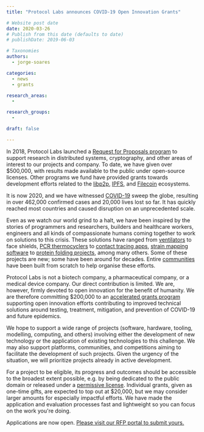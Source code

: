 ```yaml
---
title: "Protocol Labs announces COVID-19 Open Innovation Grants"

# Website post date
date: 2020-03-26
# Publish from this date (defaults to date)
# publishDate: 2019-06-03

# Taxonomies
authors:
  - jorge-soares

categories:
  - news
  - grants

research_areas:
  -

research_groups:
  -

draft: false

---
```



In 2018, Protocol Labs launched a [Request for Proposals program](https://github.com/protocol/research-rfps) to support research in distributed systems, cryptography, and other areas of interest to our projects and company. To date, we have given over $500,000, with results made available to the public under open-source licenses. Other programs we fund have provided grants towards development efforts related to the [libp2p](https://github.com/libp2p/devgrants), [IPFS](https://github.com/ipfs/devgrants), and [Filecoin](https://filecoin.io/grants/) ecosystems.

It is now 2020, and we have witnessed [COVID-19](https://www.who.int/emergencies/diseases/novel-coronavirus-2019) sweep the globe, resulting in over 462,000 confirmed cases and 20,000 lives lost so far. It has quickly reached most countries and caused disruption on an unprecedented scale.

Even as we watch our world grind to a halt, we have been inspired by the stories of programmers and researchers, builders and healthcare workers, engineers and all kinds of compassionate humans coming together to work on solutions to this crisis. These solutions have ranged from [ventilators](https://gitlab.com/open-source-ventilator/OpenLung) to face shields, [PCR thermocyclers](https://openpcr.org/) to [contact tracing apps](https://www.coepi.org/), [strain mapping software](https://github.com/nextstrain) to [protein folding projects](https://foldingathome.org/), among many others. Some of these projects are new; some have been around for decades. Entire [communities](https://www.helpfulengineering.org/) have been built from scratch to help organise these efforts.

Protocol Labs is not a biotech company, a pharmaceutical company, or a medical device company. Our direct contribution is limited. We are, however, firmly devoted to open innovation for the benefit of humanity. We are therefore committing $200,000 to an [accelerated grants program](https://protocollabs.smapply.io/prog/covid-19_open_innovation_grants) supporting open innovation efforts contributing to improved technical solutions around testing, treatment, mitigation, and prevention of COVID-19 and future epidemics.

We hope to support a wide range of projects (software, hardware, tooling, modelling, computing, and others) involving either the development of new technology or the application of existing technologies to this challenge. We may also support platforms, communities, and competitions aiming to facilitate the development of such projects. Given the urgency of the situation, we will prioritize projects already in active development.

For a project to be eligible, its progress and outcomes should be accessible to the broadest extent possible, e.g. by being dedicated to the public domain or released under a [permissive license](https://protocol.ai/blog/announcing-the-permissive-license-stack/). Individual grants, given as one-time gifts, are expected to top out at $20,000, but we may consider larger amounts for especially impactful efforts. We have made the application and evaluation processes fast and lightweight so you can focus on the work you're doing.

Applications are now open. [Please visit our RFP portal to submit yours.](https://protocollabs.smapply.io/prog/covid-19_open_innovation_grants/)
